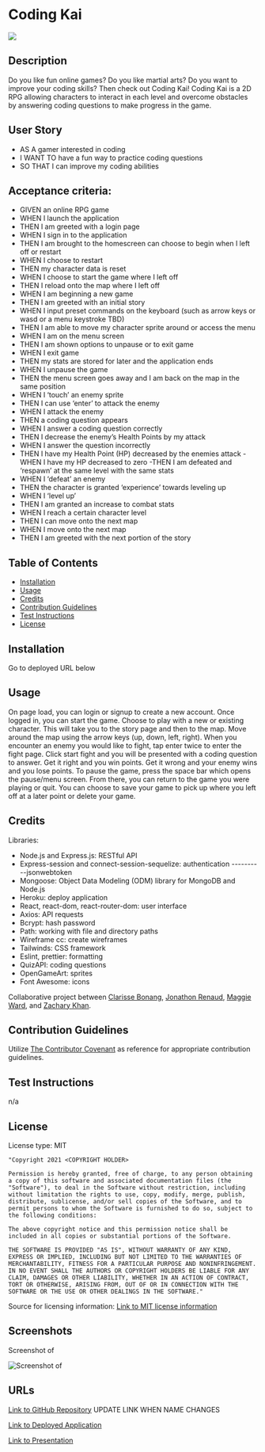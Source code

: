 # Coding Kai

<img src='https://img.shields.io/badge/License-MIT-yellow.svg'>

## Description

Do you like fun online games? Do you like martial arts? Do you want to improve your coding skills? Then check out Coding Kai!
Coding Kai is a 2D RPG allowing characters to interact in each level and overcome obstacles by answering coding questions to make progress in the game.

## User Story

- AS A gamer interested in coding
- I WANT TO have a fun way to practice coding questions
- SO THAT I can improve my coding abilities

## Acceptance criteria:

- GIVEN an online RPG game
- WHEN I launch the application
- THEN I am greeted with a login page
- WHEN I sign in to the application
- THEN I am brought to the homescreen can choose to begin when I left off or restart
- WHEN I choose to restart
- THEN my character data is reset
- WHEN I choose to start the game where I left off
- THEN I reload onto the map where I left off
- WHEN I am beginning a new game
- THEN I am greeted with an initial story
- WHEN I input preset commands on the keyboard (such as arrow keys or wasd or a menu keystroke TBD)
- THEN I am able to move my character sprite around or access the menu
- WHEN I am on the menu screen
- THEN I am shown options to unpause or to exit game
- WHEN I exit game
- THEN my stats are stored for later and the application ends
- WHEN I unpause the game
- THEN the menu screen goes away and I am back on the map in the same position
- WHEN I ‘touch’ an enemy sprite
- THEN I can use ‘enter’ to attack the enemy
- WHEN I attack the enemy
- THEN a coding question appears
- WHEN I answer a coding question correctly
- THEN I decrease the enemy’s Health Points by my attack
- WHEN I answer the question incorrectly
- THEN I have my Health Point (HP) decreased by the enemies attack
  -WHEN I have my HP decreased to zero
  -THEN I am defeated and ‘respawn’ at the same level with the same stats
- WHEN I ‘defeat’ an enemy
- THEN the character is granted ‘experience’ towards leveling up
- WHEN I ‘level up’
- THEN I am granted an increase to combat stats
- WHEN I reach a certain character level
- THEN I can move onto the next map
- WHEN I move onto the next map
- THEN I am greeted with the next portion of the story

## Table of Contents

- [Installation](#installation)
- [Usage](#usage)
- [Credits](#credits)
- [Contribution Guidelines](#contribution-guidelines)
- [Test Instructions](#test-instructions)
- [License](#license)

## Installation

Go to deployed URL below

## Usage

On page load, you can login or signup to create a new account. Once logged in, you can start the game. Choose to play with a new or existing character. This will take you to the story page and then to the map. Move around the map using the arrow keys (up, down, left, right). When you encounter an enemy you would like to fight, tap enter twice to enter the fight page. Click start fight and you will be presented with a coding question to answer. Get it right and you win points. Get it wrong and your enemy wins and you lose points. To pause the game, press the space bar which opens the pause/menu screen. From there, you can return to the game you were playing or quit. You can choose to save your game to pick up where you left off at a later point or delete your game.

## Credits

Libraries:

- Node.js and Express.js: RESTful API
- Express-session and connect-session-sequelize: authentication ----------jsonwebtoken
- Mongoose: Object Data Modeling (ODM) library for MongoDB and Node.js
- Heroku: deploy application
- React, react-dom, react-router-dom: user interface
- Axios: API requests
- Bcrypt: hash password
- Path: working with file and directory paths
- Wireframe cc: create wireframes
- Tailwinds: CSS framework
- Eslint, prettier: formatting
- QuizAPI: coding questions
- OpenGameArt: sprites
- Font Awesome: icons

Collaborative project between <a href="https://github.com/bonang8">Clarisse Bonang</a>, <a href="https://github.com/roomsiejones">Jonathon Renaud</a>, <a href="https://github.com/mlward639">Maggie Ward</a>, and <a href="https://github.com/zack-khan">Zachary Khan</a>.

## Contribution Guidelines

Utilize <a href= "https://www.contributor-covenant.org/version/2/0/code_of_conduct/code_of_conduct.md">The Contributor Covenant</a> as reference for appropriate contribution guidelines.

## Test Instructions

n/a

## License

License type: MIT

    "Copyright 2021 <COPYRIGHT HOLDER>

    Permission is hereby granted, free of charge, to any person obtaining a copy of this software and associated documentation files (the "Software"), to deal in the Software without restriction, including without limitation the rights to use, copy, modify, merge, publish, distribute, sublicense, and/or sell copies of the Software, and to permit persons to whom the Software is furnished to do so, subject to the following conditions:

    The above copyright notice and this permission notice shall be included in all copies or substantial portions of the Software.

    THE SOFTWARE IS PROVIDED "AS IS", WITHOUT WARRANTY OF ANY KIND, EXPRESS OR IMPLIED, INCLUDING BUT NOT LIMITED TO THE WARRANTIES OF MERCHANTABILITY, FITNESS FOR A PARTICULAR PURPOSE AND NONINFRINGEMENT. IN NO EVENT SHALL THE AUTHORS OR COPYRIGHT HOLDERS BE LIABLE FOR ANY CLAIM, DAMAGES OR OTHER LIABILITY, WHETHER IN AN ACTION OF CONTRACT, TORT OR OTHERWISE, ARISING FROM, OUT OF OR IN CONNECTION WITH THE SOFTWARE OR THE USE OR OTHER DEALINGS IN THE SOFTWARE."

Source for licensing information: <a href="https://opensource.org/licenses/MIT">Link to MIT license information</a>

## Screenshots

Screenshot of

<img src='#' alt = 'Screenshot of '>

## URLs

<a href="https://github.com/mlward639/Coding-Kai">Link to GitHub Repository</a> UPDATE LINK WHEN NAME CHANGES

<a href="#">Link to Deployed Application</a>

<a href="https://docs.google.com/presentation/d/1ltJcClFWCoBUaLo8J0AFW42987DlkbmdFESNDMg58TQ/edit?usp=sharing">Link to Presentation</a>
